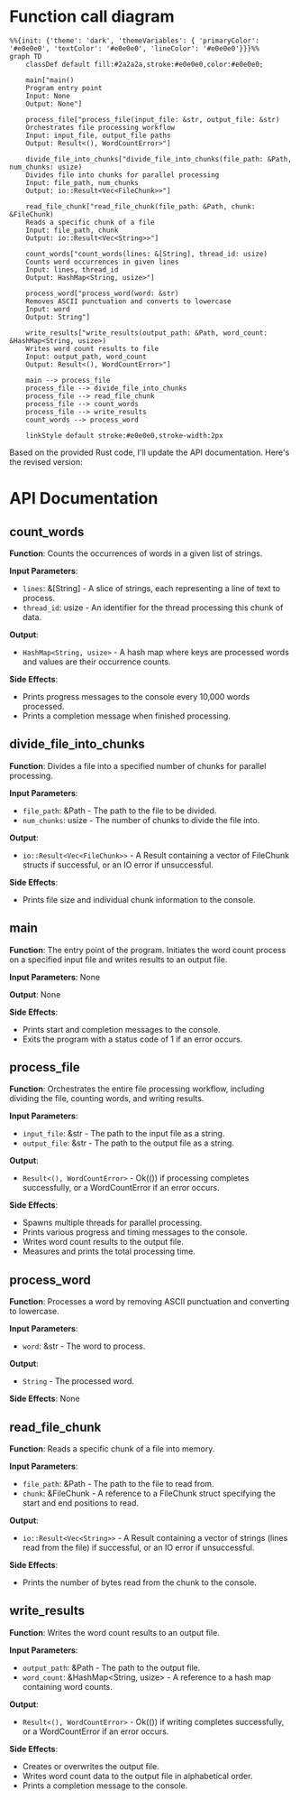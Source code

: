 # Function call diagram

```mermaid
%%{init: {'theme': 'dark', 'themeVariables': { 'primaryColor': '#e0e0e0', 'textColor': '#e0e0e0', 'lineColor': '#e0e0e0'}}}%%
graph TD
    classDef default fill:#2a2a2a,stroke:#e0e0e0,color:#e0e0e0;

    main["main()
    Program entry point
    Input: None
    Output: None"]

    process_file["process_file(input_file: &str, output_file: &str)
    Orchestrates file processing workflow
    Input: input_file, output_file paths
    Output: Result<(), WordCountError>"]

    divide_file_into_chunks["divide_file_into_chunks(file_path: &Path, num_chunks: usize)
    Divides file into chunks for parallel processing
    Input: file_path, num_chunks
    Output: io::Result<Vec<FileChunk>>"]

    read_file_chunk["read_file_chunk(file_path: &Path, chunk: &FileChunk)
    Reads a specific chunk of a file
    Input: file_path, chunk
    Output: io::Result<Vec<String>>"]

    count_words["count_words(lines: &[String], thread_id: usize)
    Counts word occurrences in given lines
    Input: lines, thread_id
    Output: HashMap<String, usize>"]

    process_word["process_word(word: &str)
    Removes ASCII punctuation and converts to lowercase
    Input: word
    Output: String"]

    write_results["write_results(output_path: &Path, word_count: &HashMap<String, usize>)
    Writes word count results to file
    Input: output_path, word_count
    Output: Result<(), WordCountError>"]

    main --> process_file
    process_file --> divide_file_into_chunks
    process_file --> read_file_chunk
    process_file --> count_words
    process_file --> write_results
    count_words --> process_word

    linkStyle default stroke:#e0e0e0,stroke-width:2px
```

Based on the provided Rust code, I'll update the API documentation. Here's the revised version:

# API Documentation

## count_words

**Function**: Counts the occurrences of words in a given list of strings.

**Input Parameters**:
- `lines`: &[String] - A slice of strings, each representing a line of text to process.
- `thread_id`: usize - An identifier for the thread processing this chunk of data.

**Output**:
- `HashMap<String, usize>` - A hash map where keys are processed words and values are their occurrence counts.

**Side Effects**:
- Prints progress messages to the console every 10,000 words processed.
- Prints a completion message when finished processing.

## divide_file_into_chunks

**Function**: Divides a file into a specified number of chunks for parallel processing.

**Input Parameters**:
- `file_path`: &Path - The path to the file to be divided.
- `num_chunks`: usize - The number of chunks to divide the file into.

**Output**:
- `io::Result<Vec<FileChunk>>` - A Result containing a vector of FileChunk structs if successful, or an IO error if unsuccessful.

**Side Effects**:
- Prints file size and individual chunk information to the console.

## main

**Function**: The entry point of the program. Initiates the word count process on a specified input file and writes results to an output file.

**Input Parameters**: None

**Output**: None

**Side Effects**:
- Prints start and completion messages to the console.
- Exits the program with a status code of 1 if an error occurs.

## process_file

**Function**: Orchestrates the entire file processing workflow, including dividing the file, counting words, and writing results.

**Input Parameters**:
- `input_file`: &str - The path to the input file as a string.
- `output_file`: &str - The path to the output file as a string.

**Output**:
- `Result<(), WordCountError>` - Ok(()) if processing completes successfully, or a WordCountError if an error occurs.

**Side Effects**:
- Spawns multiple threads for parallel processing.
- Prints various progress and timing messages to the console.
- Writes word count results to the output file.
- Measures and prints the total processing time.

## process_word

**Function**: Processes a word by removing ASCII punctuation and converting to lowercase.

**Input Parameters**:
- `word`: &str - The word to process.

**Output**:
- `String` - The processed word.

**Side Effects**: None

## read_file_chunk

**Function**: Reads a specific chunk of a file into memory.

**Input Parameters**:
- `file_path`: &Path - The path to the file to read from.
- `chunk`: &FileChunk - A reference to a FileChunk struct specifying the start and end positions to read.

**Output**:
- `io::Result<Vec<String>>` - A Result containing a vector of strings (lines read from the file) if successful, or an IO error if unsuccessful.

**Side Effects**:
- Prints the number of bytes read from the chunk to the console.

## write_results

**Function**: Writes the word count results to an output file.

**Input Parameters**:
- `output_path`: &Path - The path to the output file.
- `word_count`: &HashMap<String, usize> - A reference to a hash map containing word counts.

**Output**:
- `Result<(), WordCountError>` - Ok(()) if writing completes successfully, or a WordCountError if an error occurs.

**Side Effects**:
- Creates or overwrites the output file.
- Writes word count data to the output file in alphabetical order.
- Prints a completion message to the console.